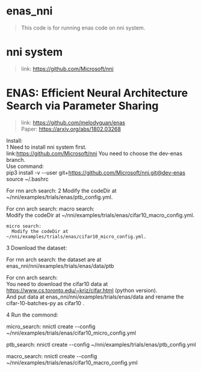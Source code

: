 # enas_nni
>This code is for running enas code on nni system.  
# nni system
>link:  https://github.com/Microsoft/nni  
# ENAS: Efficient Neural Architecture Search via Parameter Sharing
>link:  https://github.com/melodyguan/enas   
>Paper: https://arxiv.org/abs/1802.03268  

Install:  
  1 Need to install nni system first.  
  link:https://github.com/Microsoft/nni You need to choose the dev-enas branch.  
  Use command:   
    pip3 install -v --user git+https://github.com/Microsoft/nni.git@dev-enas  
    source ~/.bashrc  
  
  For rnn arch search:
    2 Modify the codeDir at ~/nni/examples/trials/enas/ptb_config.yml.   
      
  For cnn arch search:
    macro search:  
      Modify the codeDir at  ~/nni/examples/trials/enas/cifar10_macro_config.yml.  
      
    micro search:
      Modify the codeDir at ~/nni/examples/trials/enas/cifar10_micro_config.yml.    
        
  3 Download the dataset:
  
  For rnn arch search:
    the dataset are at enas_nni/nni/examples/trials/enas/data/ptb
    
  For cnn arch search:  
    You need to download the cifar10 data at https://www.cs.toronto.edu/~kriz/cifar.html (python version).  
    And put data at  enas_nni/nni/examples/trials/enas/data and rename the cifar-10-batches-py as cifar10 .   
  
  4 
  Run the commond:
  
  micro_search:
    nnictl create --config ~/nni/examples/trials/enas/cifar10_micro_config.yml  
  
  ptb_search:
    nnictl create --config ~/nni/examples/trials/enas/ptb_config.yml  
  
  macro_search:
    nnictl create --config ~/nni/examples/trials/enas/cifar10_macro_config.yml  
  


